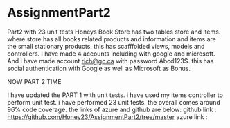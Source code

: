 # AssignmentPart2
Part2 with 23 unit tests
Honeys Book Store has two tables store and items.
where store has all books related products and information and items are the small stationary products.
this has scafffolded views, models and controllers.
I have made 4 accounts including with google and microsoft. 
And i have made account rich@gc.ca with password Abcd123$.
this has social authentication with Google as well as Microsoft as Bonus. 

NOW PART 2 TIME


I have updated the PART 1 with unit tests.
i have used my items controller to perform unit test.
i have performed 23 unit tests. the overall comes around 96% code coverage.
the links of azure and github are below: 
github link : https://github.com/Honey23/AssignmentPart2/tree/master
azure link :
